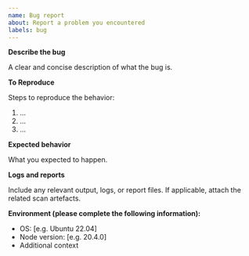 ```yaml
---
name: Bug report
about: Report a problem you encountered
labels: bug
---
```


**Describe the bug**

A clear and concise description of what the bug is.

**To Reproduce**

Steps to reproduce the behavior:
1. …
2. …
3. …

**Expected behavior**

What you expected to happen.

**Logs and reports**

Include any relevant output, logs, or report files.  If applicable, attach the related scan artefacts.

**Environment (please complete the following information):**

- OS: [e.g. Ubuntu 22.04]
- Node version: [e.g. 20.4.0]
- Additional context
